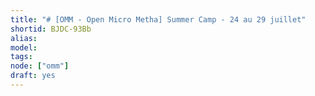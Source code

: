 ```yaml
---
title: "# [OMM - Open Micro Metha] Summer Camp - 24 au 29 juillet"
shortid: BJDC-93Bb
alias:
model:
tags:
node: ["omm"]
draft: yes
---
```

